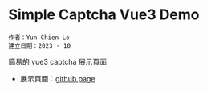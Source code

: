 # Simple Captcha Vue3 Demo

```none
作者：Yun Chien Lo
建立日期：2023 - 10
```

簡易的 vue3 captcha 展示頁面

- 展示頁面：[github page](https://yun-chien-lo.github.io/lyc-simple-captcha-vue/)
